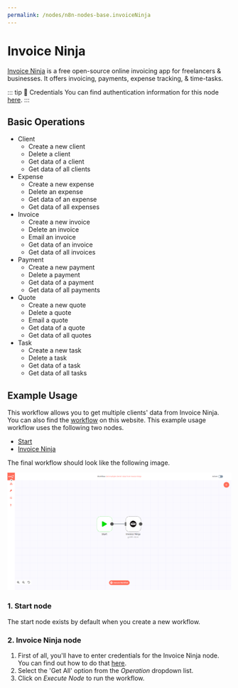 ```yaml
---
permalink: /nodes/n8n-nodes-base.invoiceNinja
---
```


# Invoice Ninja

[Invoice Ninja](https://www.invoiceninja.com/) is a free open-source online invoicing app for freelancers & businesses. It offers invoicing, payments, expense tracking, & time-tasks.

::: tip 🔑 Credentials
You can find authentication information for this node [here](../../../credentials/InvoiceNinja/README.md).
:::

## Basic Operations

- Client
	- Create a new client
	- Delete a client
	- Get data of a client
	- Get data of all clients
- Expense
	- Create a new expense
	- Delete an expense
	- Get data of an expense
	- Get data of all expenses
- Invoice
	- Create a new invoice
	- Delete an invoice
	- Email an invoice
	- Get data of an invoice
	- Get data of all invoices 
- Payment
	- Create a new payment
	- Delete a payment
	- Get data of a payment
	- Get data of all payments
- Quote
	- Create a new quote
	- Delete a quote
	- Email a quote
	- Get data of a quote
	- Get data of all quotes
- Task
	- Create a new task
	- Delete a task
	- Get data of a task
	- Get data of all tasks

## Example Usage

This workflow allows you to get multiple clients' data from Invoice Ninja. You can also find the [workflow](https://n8n.io/workflows/534) on this website. This example usage workflow uses the following two nodes.

- [Start](../../core-nodes/Start)
- [Invoice Ninja]()

The final workflow should look like the following image.

![A workflow with the Invoice Ninja node](./workflow.png)

### 1. Start node

The start node exists by default when you create a new workflow.

### 2. Invoice Ninja node

1. First of all, you'll have to enter credentials for the Invoice Ninja node. You can find out how to do that [here](../../../credentials/InvoiceNinja/README.md).
2. Select the 'Get All' option from the *Operation* dropdown list.
3. Click on *Execute Node* to run the workflow.
